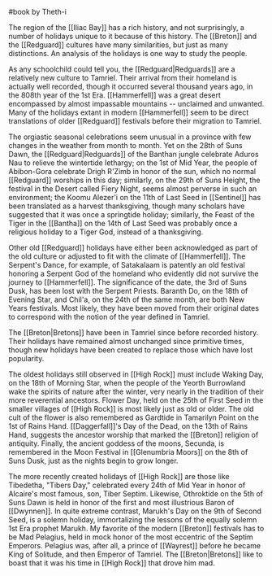 #book 
by Theth-i

The region of the [[Iliac Bay]] has a rich history, and not surprisingly, a number of holidays unique to it because of this history. The [[Breton]] and the [[Redguard]] cultures have many similarities, but just as many distinctions. An analysis of the holidays is one way to study the people.

As any schoolchild could tell you, the [[Redguard|Redguards]] are a relatively new culture to Tamriel. Their arrival from their homeland is actually well recorded, though it occurred several thousand years ago, in the 808th year of the 1st Era. [[Hammerfell]] was a great desert encompassed by almost impassable mountains -- unclaimed and unwanted. Many of the holidays extant in modern [[Hammerfell]] seem to be direct translations of older [[Redguard]] festivals before their migration to Tamriel.

The orgiastic seasonal celebrations seem unusual in a province with few changes in the weather from month to month. Yet on the 28th of Suns Dawn, the [[Redguard|Redguards]] of the Banthan jungle celebrate Aduros Nau to relieve the wintertide lethargy; on the 1st of Mid Year, the people of Abibon-Gora celebrate Drigh R'Zimb in honor of the sun, which no normal [[Redguard]] worships in this day; similarly, on the 29th of Suns Height, the festival in the Desert called Fiery Night, seems almost perverse in such an environment; the Koomu Alezer'i on the 11th of Last Seed in [[Sentinel]] has been translated as a harvest thanksgiving, though many scholars have suggested that it was once a springtide holiday; similarly, the Feast of the Tiger in the [[Bantha]] on the 14th of Last Seed was probably once a religious holiday to a Tiger God, instead of a thanksgiving.

Other old [[Redguard]] holidays have either been acknowledged as part of the old culture or adjusted to fit with the climate of [[Hammerfell]]. The Serpent's Dance, for example, of Satakalaam is patently an old festival honoring a Serpent God of the homeland who evidently did not survive the journey to [[Hammerfell]]. The significance of the date, the 3rd of Suns Dusk, has been lost with the Serpent Priests. Baranth Do, on the 18th of Evening Star, and Chil'a, on the 24th of the same month, are both New Years festivals. Most likely, they have been moved from their original dates to correspond with the notion of the year defined in Tamriel.

The [[Breton|Bretons]] have been in Tamriel since before recorded history. Their holidays have remained almost unchanged since primitive times, though new holidays have been created to replace those which have lost popularity.

The oldest holidays still observed in [[High Rock]] must include Waking Day, on the 18th of Morning Star, when the people of the Yeorth Burrowland wake the spirits of nature after the winter, very nearly in the tradition of their more reverential ancestors. Flower Day, held on the 25th of First Seed in the smaller villages of [[High Rock]] is most likely just as old or older. The old cult of the flower is also remembered as Gardtide in Tamarilyn Point on the 1st of Rains Hand. [[Daggerfall]]'s Day of the Dead, on the 13th of Rains Hand, suggests the ancestor worship that marked the [[Breton]] religion of antiquity. Finally, the ancient goddess of the moons, Secunda, is remembered in the Moon Festival in [[Glenumbria Moors]] on the 8th of Suns Dusk, just as the nights begin to grow longer.

The more recently created holidays of [[High Rock]] are those like Tibedetha, "Tibers Day," celebrated every 24th of Mid Year in honor of Alcaire's most famous, son, Tiber Septim. Likewise, Othroktide on the 5th of Suns Dawn is held in honor of the first and most illustrious Baron of [[Dwynnen]]. In quite extreme contrast, Marukh's Day on the 9th of Second Seed, is a solemn holiday, immortalizing the lessons of the equally solemn 1st Era prophet Marukh. My favorite of the modern [[Breton]] festivals has to be Mad Pelagius, held in mock honor of the most eccentric of the Septim Emperors. Pelagius was, after all, a prince of [[Wayrest]] before he became King of Solitude, and then Emperor of Tamriel. The [[Breton|Bretons]] like to boast that it was his time in [[High Rock]] that drove him mad.